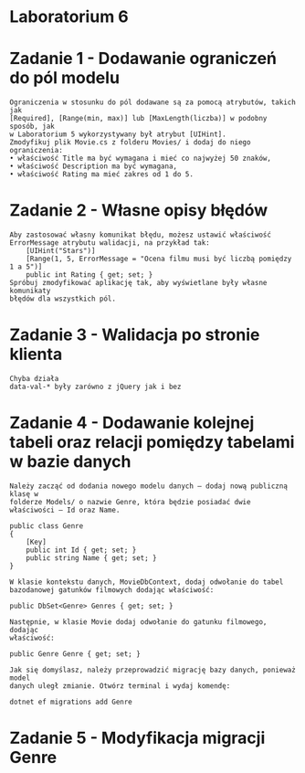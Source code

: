 # Laboratorium 6

# Zadanie 1 - Dodawanie ograniczeń do pól modelu
```
Ograniczenia w stosunku do pól dodawane są za pomocą atrybutów, takich jak
[Required], [Range(min, max)] lub [MaxLength(liczba)] w podobny sposób, jak
w Laboratorium 5 wykorzystywany był atrybut [UIHint].
Zmodyfikuj plik Movie.cs z folderu Movies/ i dodaj do niego ograniczenia:
• właściwość Title ma być wymagana i mieć co najwyżej 50 znaków,
• właściwość Description ma być wymagana,
• właściwość Rating ma mieć zakres od 1 do 5.
```

# Zadanie 2 - Własne opisy błędów
```
Aby zastosować własny komunikat błędu, możesz ustawić właściwość
ErrorMessage atrybutu walidacji, na przykład tak:
	[UIHint("Stars")]
	[Range(1, 5, ErrorMessage = "Ocena filmu musi być liczbą pomiędzy 1 a 5")]
	public int Rating { get; set; }
Spróbuj zmodyfikować aplikację tak, aby wyświetlane były własne komunikaty
błędów dla wszystkich pól.
```

# Zadanie 3 - Walidacja po stronie klienta
```
Chyba działa
data-val-* były zarówno z jQuery jak i bez
```

# Zadanie 4 - Dodawanie kolejnej tabeli oraz relacji pomiędzy tabelami w bazie danych
```
Należy zacząć od dodania nowego modelu danych – dodaj nową publiczną klasę w
folderze Models/ o nazwie Genre, która będzie posiadać dwie właściwości – Id oraz Name.

public class Genre
{
    [Key]
    public int Id { get; set; }
    public string Name { get; set; }
}

W klasie kontekstu danych, MovieDbContext, dodaj odwołanie do tabel
bazodanowej gatunków filmowych dodając właściwość:

public DbSet<Genre> Genres { get; set; }

Następnie, w klasie Movie dodaj odwołanie do gatunku filmowego, dodając
właściwość:

public Genre Genre { get; set; }

Jak się domyślasz, należy przeprowadzić migrację bazy danych, ponieważ model
danych uległ zmianie. Otwórz terminal i wydaj komendę:

dotnet ef migrations add Genre

```

# Zadanie 5 - Modyfikacja migracji Genre
```

```
